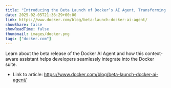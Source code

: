```yaml
---
title: "Introducing the Beta Launch of Docker’s AI Agent, Transforming Development Experiences"
date: 2025-02-05T21:36:29+00:00
link: https://www.docker.com/blog/beta-launch-docker-ai-agent/
showShare: false
showReadTime: false
thumbnail: images/docker.png
tags: ["docker.com"]
---
```

Learn about the beta release of the Docker AI Agent and how this context-aware assistant helps developers seamlessly integrate into the Docker suite.

- Link to article: https://www.docker.com/blog/beta-launch-docker-ai-agent/